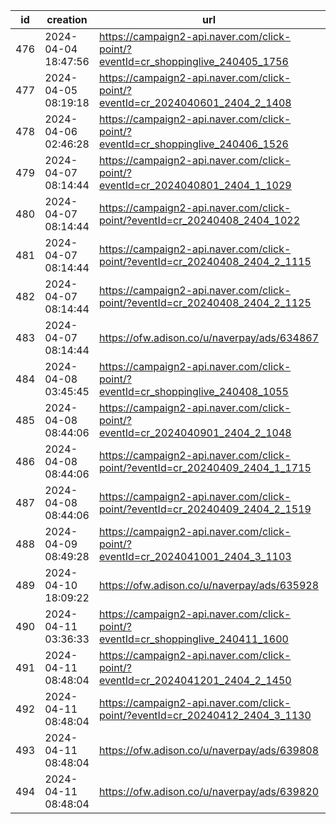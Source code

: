 | id  | creation            | url                                                                              | visit |
| --- | ------------------- | -------------------------------------------------------------------------------- | ----- |
| 476 | 2024-04-04 18:47:56 | https://campaign2-api.naver.com/click-point/?eventId=cr_shoppinglive_240405_1756 |       |
| 477 | 2024-04-05 08:19:18 | https://campaign2-api.naver.com/click-point/?eventId=cr_2024040601_2404_2_1408   |       |
| 478 | 2024-04-06 02:46:28 | https://campaign2-api.naver.com/click-point/?eventId=cr_shoppinglive_240406_1526 |       |
| 479 | 2024-04-07 08:14:44 | https://campaign2-api.naver.com/click-point/?eventId=cr_2024040801_2404_1_1029   |       |
| 480 | 2024-04-07 08:14:44 | https://campaign2-api.naver.com/click-point/?eventId=cr_20240408_2404_1022       |       |
| 481 | 2024-04-07 08:14:44 | https://campaign2-api.naver.com/click-point/?eventId=cr_20240408_2404_2_1115     |       |
| 482 | 2024-04-07 08:14:44 | https://campaign2-api.naver.com/click-point/?eventId=cr_20240408_2404_2_1125     |       |
| 483 | 2024-04-07 08:14:44 | https://ofw.adison.co/u/naverpay/ads/634867                                      |       |
| 484 | 2024-04-08 03:45:45 | https://campaign2-api.naver.com/click-point/?eventId=cr_shoppinglive_240408_1055 |       |
| 485 | 2024-04-08 08:44:06 | https://campaign2-api.naver.com/click-point/?eventId=cr_2024040901_2404_2_1048   |       |
| 486 | 2024-04-08 08:44:06 | https://campaign2-api.naver.com/click-point/?eventId=cr_20240409_2404_1_1715     |       |
| 487 | 2024-04-08 08:44:06 | https://campaign2-api.naver.com/click-point/?eventId=cr_20240409_2404_2_1519     |       |
| 488 | 2024-04-09 08:49:28 | https://campaign2-api.naver.com/click-point/?eventId=cr_2024041001_2404_3_1103   |       |
| 489 | 2024-04-10 18:09:22 | https://ofw.adison.co/u/naverpay/ads/635928                                      |       |
| 490 | 2024-04-11 03:36:33 | https://campaign2-api.naver.com/click-point/?eventId=cr_shoppinglive_240411_1600 |       |
| 491 | 2024-04-11 08:48:04 | https://campaign2-api.naver.com/click-point/?eventId=cr_2024041201_2404_2_1450   |       |
| 492 | 2024-04-11 08:48:04 | https://campaign2-api.naver.com/click-point/?eventId=cr_20240412_2404_3_1130     |       |
| 493 | 2024-04-11 08:48:04 | https://ofw.adison.co/u/naverpay/ads/639808                                      |       |
| 494 | 2024-04-11 08:48:04 | https://ofw.adison.co/u/naverpay/ads/639820                                      |       |
